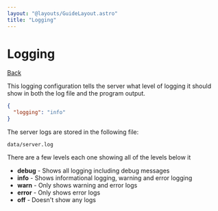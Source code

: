 ```yaml
---
layout: "@layouts/GuideLayout.astro"
title: "Logging"
---
```


# Logging

[Back](/guide/config)

This logging configuration tells the server what level of logging it should show in both the log file and the program output.

```json
{
  "logging": "info"
}
```

The server logs are stored in the following file:

```
data/server.log
```

There are a few levels each one showing all of the levels below it

- **debug** - Shows all logging including debug messages
- **info** - Shows informational logging, warning and error logging
- **warn** - Only shows warning and error logs
- **error** - Only shows error logs
- **off** - Doesn't show any logs
